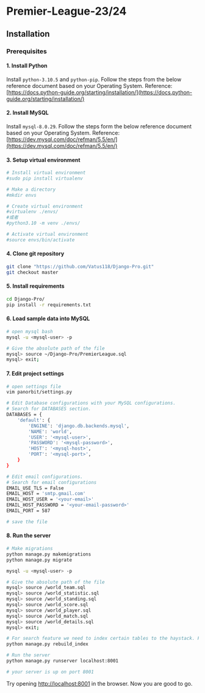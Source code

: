 # Premier-League-23/24
## Installation

### Prerequisites

#### 1. Install Python
Install ```python-3.10.5``` and ```python-pip```. Follow the steps from the below reference document based on your Operating System.
Reference: [https://docs.python-guide.org/starting/installation/](https://docs.python-guide.org/starting/installation/)

#### 2. Install MySQL
Install ```mysql-8.0.29```. Follow the steps form the below reference document based on your Operating System.
Reference: [https://dev.mysql.com/doc/refman/5.5/en/](https://dev.mysql.com/doc/refman/5.5/en/)
#### 3. Setup virtual environment
```bash
# Install virtual environment
#sudo pip install virtualenv

# Make a directory
#mkdir envs

# Create virtual environment
#virtualenv ./envs/
#或者
#python3.10 -m venv ./envs/

# Activate virtual environment
#source envs/bin/activate
```

#### 4. Clone git repository
```bash
git clone "https://github.com/Vatus118/Django-Pro.git"
git checkout master
```

#### 5. Install requirements
```bash
cd Django-Pro/
pip install -r requirements.txt
```

#### 6. Load sample data into MySQL
```bash
# open mysql bash
mysql -u <mysql-user> -p

# Give the absolute path of the file
mysql> source ~/Django-Pro/PremierLeague.sql
mysql> exit;

```
#### 7. Edit project settings
```bash
# open settings file
vim panorbit/settings.py

# Edit Database configurations with your MySQL configurations.
# Search for DATABASES section.
DATABASES = {
    'default': {
        'ENGINE': 'django.db.backends.mysql',
        'NAME': 'world',
        'USER': '<mysql-user>',
        'PASSWORD': '<mysql-password>',
        'HOST': '<mysql-host>',
        'PORT': '<mysql-port>',
    }
}

# Edit email configurations.
# Search for email configurations
EMAIL_USE_TLS = False
EMAIL_HOST = 'smtp.gmail.com'
EMAIL_HOST_USER = '<your-email>'
EMAIL_HOST_PASSWORD = '<your-email-password>'
EMAIL_PORT = 587

# save the file
```
#### 8. Run the server
```bash
# Make migrations
python manage.py makemigrations
python manage.py migrate

mysql -u <mysql-user> -p

# Give the absolute path of the file
mysql> source /world_team.sql
mysql> source /world_statistic.sql
mysql> source /world_standing.sql
mysql> source /world_score.sql
mysql> source /world_player.sql
mysql> source /world_match.sql
mysql> source /world_details.sql
mysql> exit;

# For search feature we need to index certain tables to the haystack. For that run below command.
python manage.py rebuild_index

# Run the server
python manage.py runserver localhost:8001

# your server is up on port 8001
```
Try opening [http://localhost:8001](http://localhost:8001) in the browser.
Now you are good to go.